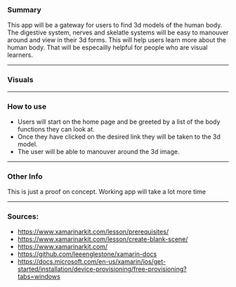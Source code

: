 ### Summary
This app will be a gateway for users to find 3d models of the human body. The digestive system, nerves and skelatle systems will be easy to manouver around and view in their 3d forms. This will help users learn more about the human body. That will be especailly helpful for people who are visual learners.

---

### Visuals

---

### How to use
- Users will start on the home page and be greeted by a list of the body functions they can look at.
- Once they have clicked on the desired link they will be taken to the 3d model.
- The user will be able to manouver around the 3d image.

---

### Other Info
This is just a proof on concept. Working app will take a lot more time

---

### Sources:
- https://www.xamarinarkit.com/lesson/prerequisites/
- https://www.xamarinarkit.com/lesson/create-blank-scene/
- https://www.xamarinarkit.com/
- https://github.com/leeenglestone/xamarin-docs
- https://docs.microsoft.com/en-us/xamarin/ios/get-started/installation/device-provisioning/free-provisioning?tabs=windows
